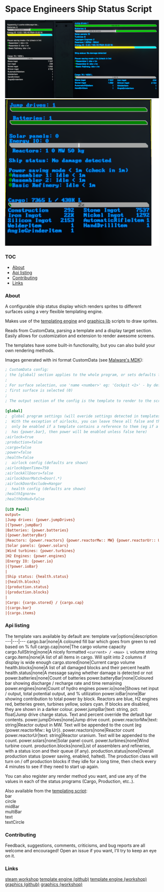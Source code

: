 # Space Engineers Ship Status Script

<img src="images/status1.1.png">
<img src="images/ship-status.png">

### TOC
- [About](#about)
- [Api listing](#api-listing)
- [Contributing](#contributing)
- [Links](#links)

### About
A configurable ship status display which renders sprites to different surfaces using a very flexible templating engine.

Makes use of the [templating engine](https://github.com/p-mcgowan/se-scripts/tree/master/template) and [graphics lib](https://github.com/p-mcgowan/se-scripts/tree/master/graphics) scripts to draw sprites.

Reads from CustomData, parsing a template and a display target section. Easily allows for customization and extension to render awesome screens.

The templates have some built-in functionality, but you can also build your own rendering methods.

Images generated with ini format CustomData (see [Malware's MDK](https://github.com/malware-dev/MDK-SE/wiki/Handling-configuration-and-storage)):

```ini
; CustomData config:
; the [global] section applies to the whole program, or sets defaults for shared
;
; For surface selection, use 'name <number>' eg: 'Cockpit <1>' - by default, the
; first surface is selected (0)
;
; The output section of the config is the template to render to the screen

[global]
;  global program settings (will overide settings detected in templates)
;  With the exception of airlocks, you can leave these all false and they will 
;  only be enabled if a template contains a reference to them (eg if a template 
;  has {power.bar}, then power will be enabled unless false here)
;airlock=true
;production=false
;cargo=false
;power=false
;health=false
;  airlock config (defaults are shown)
;airlockOpenTime=750
;airlockAllDoors=false
;airlockDoorMatch=Door(.*)
;airlockDoorExclude=Hangar
;  health config (defaults are shown)
;healthIgnore=
;healthOnHud=false

[LCD Panel]
output=
|Jump drives: {power.jumpDrives}
|{?power.jumpBar}
|Batteries: {power.batteries}
|{power.batteryBar}
|Reactors: {power.reactors} {power.reactorMw:: MW} {power.reactorUr:: Ur}
|Solar panels: {power.solars}
|Wind turbines: {power.turbines}
|H2 Engines: {power.engines}
|Energy IO: {power.io}
|{?power.ioBar}
|
|Ship status: {health.status}
|{health.blocks}
|{production.status}
|{production.blocks}
|
|Cargo: {cargo.stored} / {cargo.cap}
|{cargo.bar}
|{cargo.items}
```

### Api listing
The template vars available by default are:
template var|options|description
---|---|---
cargo.bar|none|A coloured fill bar which goes from green to red based on % full
cargo.cap|none|The cargo volume capacity
cargo.fullString|none|A nicely formatted `<current> / <max> L` volume string
cargo.items|none|A list of all items in cargo. Will split into 2 columns if display is wide enough 
cargo.stored|none|Current cargo volume
health.blocks|none|A list of all damaged blocks and their percent health
health.status|none|A message saying whether damage is detected or not
power.batteries|none|Count of batteries
power.batteryBar|none|Coloured bar showing discharge / recharge rate and time remaining
power.engines|none|Count of hydro engines
power.io|none|Shows net input / output, total potential output, and % utilization
power.ioBar|none|Bar showing contribution to total power by block. Reactors are blue, H2 engines red, betteries green, turbines yellow, solars cyan. If blocks are disabled, they are shown in a darker colour.
power.jumpBar|text: string, pct: float|Jump drive charge status. Text and percent override the default bar contents.
power.jumpDrives|none|Jump drive count.
power.reactorMw|text: string|Reactor output in MW. Text will be appended to the count (eg {power.reactorMw:: kg Ur}).
power.reactors|none|Reactor count
power.reactorUr|text: string|Reactor uranium. Text will be appended to the count.
power.solars|none|Solar panel count.
power.turbines|none|Wind turbine count.
production.blocks|none|List of assemblers and refineries, with a status icon and their queue (if any).
production.status|none|Overall production status (power saving, enabled, halted). The production class will turn on / off production blocks if they idle for a long time, then check every 4 minutes to see if they need to start up again.

You can also register any render method you want, and use any of the values in each of the status programs (Cargo, Production, etc..).

Also available from the [templating script](https://github.com/p-mcgowan/se-scripts/tree/master/template):  
bar  
circle  
midBar  
multiBar  
text  
textCircle  


### Contributing
Feedback, suggestions, comments, criticisms, and bug reports are all welcome and encouraged! Open an issue if you want, I'll try to keep an eye on it.

### Links
[steam workshop](https://steamcommunity.com/sharedfiles/filedetails/?id=2314209066)
[template engine (github)](https://github.com/p-mcgowan/se-scripts/tree/master/template)
[template engine (workshop)](https://steamcommunity.com/sharedfiles/filedetails/?id=2314207999)
[graphics (github)](https://github.com/p-mcgowan/se-scripts/tree/master/graphics)
[graphics (workshop)](https://steamcommunity.com/sharedfiles/filedetails/?id=2314207214)
